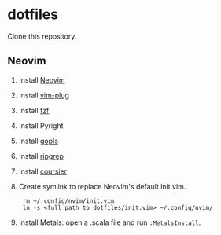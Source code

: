 # dotfiles
Clone this repository.
## Neovim
1. Install [Neovim](https://github.com/neovim/neovim/wiki/Installing-Neovim)
2. Install [vim-plug](https://github.com/junegunn/vim-plug#installation)
3. Install [fzf](https://github.com/junegunn/fzf#installation)
4. Install Pyright
5. Install [gopls](https://github.com/golang/tools/tree/master/gopls#installation)
6. Install [ripgrep](https://github.com/BurntSushi/ripgrep#installation)
7. Install [coursier](https://get-coursier.io/docs/cli-installation)
8. Create symlink to replace Neovim's default init.vim.

		rm ~/.config/nvim/init.vim
		ln -s <full path to dotfiles/init.vim> ~/.config/nvim/
9. Install Metals: open a .scala file and run `:MetalsInstall`.
